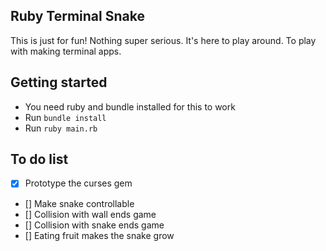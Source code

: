## Ruby Terminal Snake

This is just for fun! Nothing super serious. It's here to play around. To play with making terminal apps.

## Getting started

- You need ruby and bundle installed for this to work 
- Run `bundle install`
- Run `ruby main.rb`

## To do list
- [x] Prototype the curses gem 
- [] Make snake controllable
- [] Collision with wall ends game
- [] Collision with snake ends game
- [] Eating fruit makes the snake grow